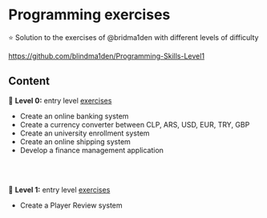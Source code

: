# Programming exercises

⭐ Solution to the exercises of @bridma1den with different levels of difficulty

https://github.com/blindma1den/Programming-Skills-Level1

## Content

🍄 **Level 0:** entry level [exercises](https://github.com/blindma1den/Programming-Skills-Level0)
- Create an online banking system
- Create a currency converter between CLP, ARS, USD, EUR, TRY, GBP
- Create an university enrollment system 
- Create an online shipping system 
- Develop a finance management application
<br/>
<br/>

🍄 **Level 1:** entry level [exercises](https://github.com/blindma1den/Programming-Skills-Level1
)
- Create a Player Review system